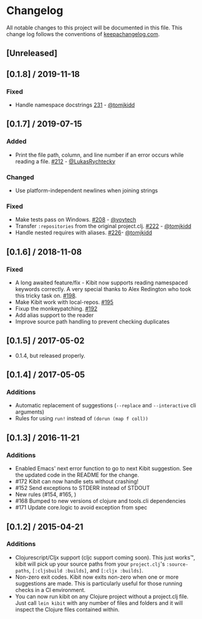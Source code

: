 # Changelog

All notable changes to this project will be documented in this file. This change log follows the conventions of [keepachangelog.com](http://keepachangelog.com).

## [Unreleased]

## [0.1.8] / 2019-11-18

### Fixed

* Handle namespace docstrings [231](https://github.com/jonase/kibit/issues/231) - [@tomjkidd](https://github.com/tomjkidd)

## [0.1.7] / 2019-07-15

### Added

* Print the file path, column, and line number if an error occurs while reading a file. [#212](https://github.com/jonase/kibit/pull/212) - [@LukasRychtecky](https://github.com/LukasRychtecky)

### Changed

* Use platform-independent newlines when joining strings

### Fixed

* Make tests pass on Windows. [#208](https://github.com/jonase/kibit/pull/208) - [@voytech](https://github.com/voytech)
* Transfer `:repositories` from the original project.clj. [#222](https://github.com/jonase/kibit/pull/226) - [@tomjkidd](https://github.com/tomjkidd)
* Handle nested requires with aliases. [#226](https://github.com/jonase/kibit/pull/226)- [@tomjkidd](https://github.com/tomjkidd)

## [0.1.6] / 2018-11-08

### Fixed

* A long awaited feature/fix - Kibit now supports reading namespaced keywords correctly. A very special thanks to Alex Redington who took this tricky task on. [#198](https://github.com/jonase/kibit/pull/198).
* Make Kibit work with local-repos. [#195](https://github.com/jonase/kibit/pull/195)
* Fixup the monkeypatching. [#192](https://github.com/jonase/kibit/pull/192)
* Add alias support to the reader
* Improve source path handling to prevent checking duplicates

## [0.1.5] / 2017-05-02

* 0.1.4, but released properly.

## [0.1.4] / 2017-05-05

### Additions

* Automatic replacement of suggestions (`--replace` and `--interactive` cli arguments)
* Rules for using `run!` instead of `(dorun (map f coll))`

## [0.1.3] / 2016-11-21
### Additions

* Enabled Emacs' next error function to go to next Kibit suggestion. See the updated code in the README for the change.
* #172 Kibit can now handle sets without crashing!
* #152 Send exceptions to STDERR instead of STDOUT
* New rules (#154, #165, )
* #168 Bumped to new versions of clojure and tools.cli dependencies
* #171 Update core.logic to avoid exception from spec

## [0.1.2] / 2015-04-21
### Additions
* Clojurescript/Cljx support (cljc support coming soon). This just works™, kibit will pick up your source paths from your `project.clj`'s `:source-paths`, `[:cljsbuild :builds]`, and `[:cljx :builds]`.
* Non-zero exit codes. Kibit now exits non-zero when one or more suggestions are made. This is particularly useful for those running checks in a CI environment.
* You can now run kibit on any Clojure project without a project.clj file. Just call `lein kibit` with any number of files and folders and it will inspect the Clojure files contained within.
